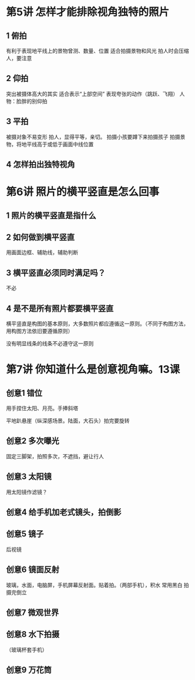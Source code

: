 # 第5讲 怎样才能排除视角独特的照片
## 1 俯拍
有利于表现地平线上的景物曾测、数量、位置
适合拍摄景物和风光
拍人时会压缩人，要注意

## 2 仰拍
突出被摄体高大的其实
适合表示“上部空间”
表现夸张的动作（跳跃、飞翔）
人物：脸胖的别仰拍

## 3 平拍
被摄对象不易变形
拍人，显得平等，亲切。
拍摄小孩要蹲下来拍摄孩子
拍摄景物，将地平线高于或低于画面中线位置

## 4 怎样拍出独特视角


# 第6讲 照片的横平竖直是怎么回事
## 1 照片的横平竖直是指什么
## 2 如何做到横平竖直
用画面边框、辅助线，辅助判断
## 3 横平竖直必须同时满足吗？
不必
## 4 是不是所有照片都要横平竖直
横平竖直是构图的基本原则，大多数照片都应遵循这一原则。（不同于构图方法，用构图方法依旧要遵循原则）

没有明显线条的线条不必遵守这一原则

# 第7讲 你知道什么是创意视角嘛。13课
## 创意1 错位
用手捏住太阳、月亮。手捧斜塔

平地趴悬崖（纵深感场景。陆面，大石头）拍完要旋转

## 创意2 多次曝光
固定三脚架，拍照多次，不遮挡，避让行人

## 创意3 太阳镜
用太阳镜作滤镜？

## 创意4 给手机加老式镜头，拍倒影

## 创意5 镜子
后视镜

## 创意6 镜面反射
玻璃，水面，电脑屏，手机屏幕反射面。贴着拍。（两部手机），积水
常用黑白
拍摄完倒立

## 创意7 微观世界
## 创意8 水下拍摄
（玻璃杯套手机）

## 创意9 万花筒